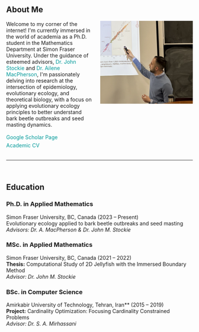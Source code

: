 <h2>About Me</h2>

<div style="display: flex; align-items: center; justify-content: space-between; align-items: flex-start;">

<!-- Text Section -->
<div style="flex: 1; margin-right: 20px;">
Welcome to my corner of the internet! I'm currently immersed in the world of academia as a Ph.D. student in the Mathematics Department at Simon Fraser University. Under the guidance of esteemed advisors, <a href="https://www.sfu.ca/~jstockie/" target="_blank" style="text-decoration: none; color: #009999;">Dr. John Stockie</a> and <a href="https://amacp.github.io" target="_blank" style="text-decoration: none; color: #009999;">Dr. Ailene MacPherson</a>, I'm passionately delving into research at the intersection of epidemiology, evolutionary ecology, and theoretical biology, with a focus on applying evolutionary ecology principles to better understand bark beetle outbreaks and seed masting dynamics.<br><br>
<a href="https://scholar.google.com/citations?user=wQ4KU-YAAAAJ&hl=en" target="_blank" style="text-decoration: none; color: #009999;">Google Scholar Page</a><br>
<div style="margin-top: 5px;">
<a href="CV.pdf" target="_blank" style="text-decoration: none; color: #009999;">Academic CV</a>
</div>
</div>

 <!-- Image Section -->
 <div style="text-align: center; flex: 0 0 250px;">
 <img src="defence.png" alt="Mahdi Salehzadeh" style="max-width: 250px; margin-bottom: 20px;">
 </div>

 </div><br>

---
<br>

<h2> Education </h2>

### **Ph.D. in Applied Mathematics**
Simon Fraser University, BC, Canada (2023 – Present)  
Evolutionary ecology applied to bark beetle outbreaks and seed masting  
*Advisors: Dr. A. MacPherson & Dr. John M. Stockie*

### **MSc. in Applied Mathematics**
Simon Fraser University, BC, Canada (2021 – 2022)  
**Thesis:** Computational Study of 2D Jellyfish with the Immersed Boundary Method  
*Advisor: Dr. John M. Stockie*

### **BSc. in Computer Science**
Amirkabir University of Technology, Tehran, Iran** (2015 – 2019)  
**Project:** Cardinality Optimization: Focusing Cardinality Constrained Problems  
*Advisor: Dr. S. A. Mirhassani*
